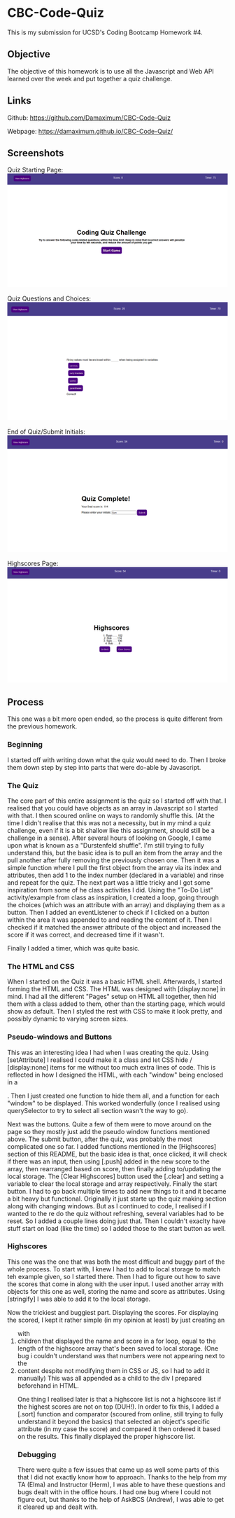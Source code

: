 # CBC-Code-Quiz

This is my submission for UCSD's Coding Bootcamp Homework #4.

## Objective

The objective of this homework is to use all the Javascript and Web API learned over the week and put together a quiz challenge.

## Links 

Github: https://github.com/Damaximum/CBC-Code-Quiz

Webpage: https://damaximum.github.io/CBC-Code-Quiz/

## Screenshots

Quiz Starting Page:
![Alt text](./screenshots/1-Start.png?raw=true "Quiz Start Page")

Quiz Questions and Choices:
![Alt text](./screenshots/2-Quiz.png?raw=true "Quiz Questions and Choices")

End of Quiz/Submit Initials:
![Alt text](./screenshots/3-QuizEnd.png?raw=true "End of Quiz")

Highscores Page:
![Alt text](./screenshots/4-Highscores.png?raw=true "Highscores")

## Process

This one was a bit more open ended, so the process is quite different from the previous homework. 

### Beginning

I started off with writing down what the quiz would need to do. Then I broke them down step by step into parts that were do-able by Javascript.

### The Quiz

The core part of this entire assignment is the quiz so I started off with that. I realised that you could have objects as an array in Javascript so I started with that. I then scoured online on ways to randomly shuffle this. (At the time I didn't realise that this was not a necessity, but in my mind a quiz challenge, even if it is a bit shallow like this assignment, should still be a challenge in a sense). After several hours of looking on Google, I came upon what is known as a "Durstenfeld shuffle". I'm still trying to fully understand this, but the basic idea is to pull an item from the array and the pull another after fully removing the previously chosen one. Then it was a simple function where I pull the first object from the array via its index and attributes, then add 1 to the index number (declared in a variable) and rinse and repeat for the quiz. The next part was a little tricky and I got some inspiration from some of he class activities I did. Using the "To-Do List" activity/example from class as inspiration, I created a loop, going through the choices (which was an attribute with an array) and displaying them as a button. Then I added an eventListener to check if I clicked on a button within the area it was appended to and reading the content of it. Then I checked if it matched the answer attribute of the object and increased the score if it was correct, and decreased time if it wasn't. 

Finally I added a timer, which was quite basic.

### The HTML and CSS

When I started on the Quiz it was a basic HTML shell. Afterwards, I started forming the HTML and CSS. The HTML was designed with [display:none] in mind. I had all the different "Pages" setup on HTML all together, then hid them with a class added to them, other than the starting page, which would show as default. Then I styled the rest with CSS to make it look pretty, and possibly dynamic to varying screen sizes.

### Pseudo-windows and Buttons

This was an interesting idea I had when I was creating the quiz. Using [setAttribute] I realised I could make it a class and let CSS hide / [display:none] items for me without too much extra lines of code. This is reflected in how I designed the HTML, with each "window" being enclosed in a <section>. Then I just created one function to hide them all, and a function for each "window" to be displayed. This worked wonderfully (once I realised using querySelector to try to select all section wasn't the way to go). 

Next was the buttons. Quite a few of them were to move around on the page so they mostly just add the pseudo window functions mentioned above. The submit button, after the quiz, was probably the most complicated one so far. I added functions mentioned in the [Highscores] section of this README, but the basic idea is that, once clicked, it will check if there was an input, then using [.push] added in the new score to the array, then rearranged based on score, then finally adding to/updating the local storage. The [Clear Highscores] button used the [.clear] and setting a variable to clear the local storage and array respectively. Finally the start button. I had to go back multiple times to add new things to it and it became a bit heavy but functional. Originally it just starte up the quiz making section along with changing windows. But as I continued to code, I realised if I wanted to the re do the quiz without refreshing, several variables had to be reset. So I added a couple lines doing just that. Then I couldn't exaclty have stuff start on load (like the time) so I added those to the start button as well.

### Highscores

This one was the one that was both the most difficult and buggy part of the whole process. To start with, I knew I had to add to local storage to match teh example given, so I started there. Then I had to figure out how to save the scores that come in along with the user input. I used another array with objects for this one as well, storing the name and score as attributes. Using [stringify] I was able to add it to the local storage. 

Now the trickiest and buggiest part. Displaying the scores. For displaying the scored, I kept it rather simple (in my opinion at least) by just creating an <ol> with <li> children that displayed the name and score in a for loop, equal to the length of the highscore array that's been saved to local storage. (One bug i couldn't understand was that numbers were not appearing next to the <li> content despite not modifying them in CSS or JS, so I had to add it manually) This was all appended as a child to the div I prepared beforehand in HTML. 

One thing I realised later is that a highscore list is not a highscore list if the highest scores are not on top (DUH!). In order to fix this, I added a [.sort] function and comparator (scoured from online, still trying to fully understand it beyond the basics) that selected an object's specific attribute (in my case the score) and compared it then ordered it based on the results. This finally displayed the proper highscore list.

### Debugging

There were quite a few issues that came up as well some parts of this that I did not exactly know how to approach. Thanks to the help from my TA (Elma) and Instructor (Herm), I was able to have these questions and bugs dealt with in the office hours. I had one bug where I could not figure out, but thanks to the help of AskBCS (Andrew), I was able to get it cleared up and dealt with.